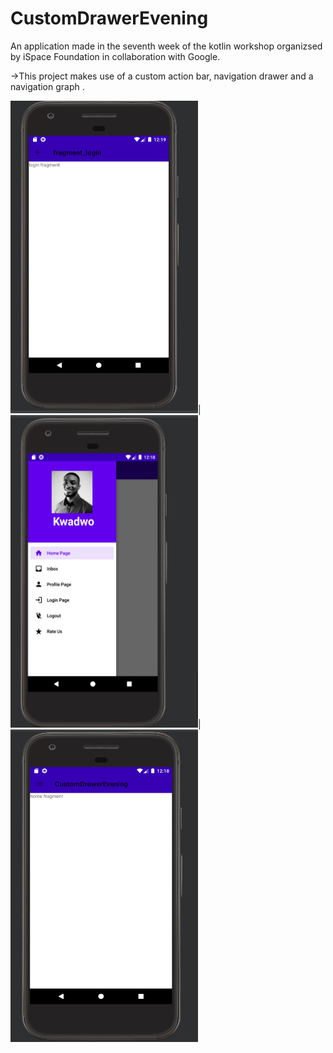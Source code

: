 # CustomDrawerEvening

An application made in the seventh week of the kotlin workshop organizsed by iSpace Foundation in collaboration with Google.

->This project makes use of a custom action bar, navigation drawer and a navigation graph .

<img src="https://github.com/supasheva/CustomDrawerEvening/blob/main/images/img1.png" width="300" height="500">|<img src="https://github.com/supasheva/CustomDrawerEvening/blob/main/images/img3.png" width="300" height="500">|<img src="https://github.com/supasheva/CustomDrawerEvening/blob/main/images/img2.png" width="300" height="500">
